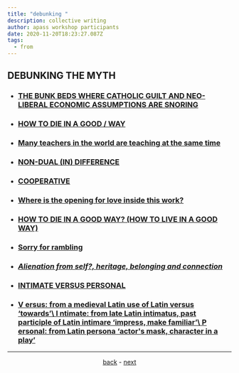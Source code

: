 ```yaml
---
title: "debunking "
description: collective writing
author: apass workshop participants
date: 2020-11-20T18:23:27.087Z
tags:
  - from
---
```

## DEBUNKING THE MYTH[](https://rezgauche.be/debunking/page-01/)

* ### [THE BUNK BEDS WHERE CATHOLIC GUILT AND NEO-LIBERAL ECONOMIC ASSUMPTIONS ARE SNORING](https://rezgauche.be/debunking/page-01/)
* ### [HOW TO DIE IN A GOOD / WAY](https://rezgauche.be/debunking/page-02/)
* ### [Many teachers in the world are teaching at the same time](https://rezgauche.be/debunking/page-03)
* ### [NON-DUAL (IN) DIFFERENCE](https://rezgauche.be/debunking/page-04)
* ### [COOPERATIVE](https://rezgauche.be/debunking/page-05)
* ### [Where is the opening for love inside this work?](https://rezgauche.be/debunking/page-06/)
* ### [HOW TO DIE IN A GOOD WAY? (HOW TO LIVE IN A GOOD WAY)](https://rezgauche.be/debunking/page-07)
* ### [Sorry for rambling](https://rezgauche.be/debunking/page-08/)
* ### [*Alienation from self?, heritage, belonging and connection*](https://rezgauche.be/debunking/page-09/)
* ### [INTIMATE VERSUS PERSONAL](https://rezgauche.be/debunking/page-10)
* ### [V ersus: from a medieval Latin use of Latin versus ‘towards’\ I ntimate: from late Latin intimatus, past participle of Latin intimare ‘impress, make familiar’\ P ersonal: from Latin persona ‘actor's mask, character in a play’](https://rezgauche.be/debunking/page-11/)

<hr>

<div align="center">


<a href="{{ '/posts/debunking/' | url }}">back</a> - <a href="{{ '/debunking/page-01/' | url }}">next</a>
